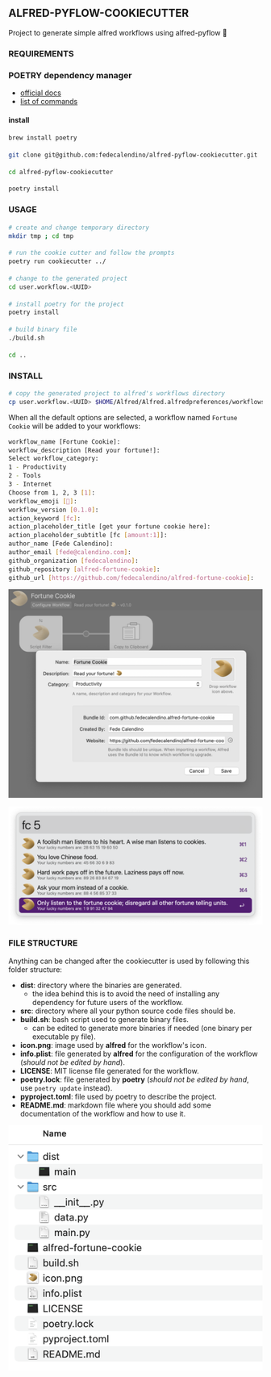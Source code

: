 ## ALFRED-PYFLOW-COOKIECUTTER

Project to generate simple alfred workflows using alfred-pyflow 🍪


### REQUIREMENTS

### POETRY dependency manager


* [official docs](https://python-poetry.org/docs)
* [list of commands](https://python-poetry.org/docs/cli)


#### install

```bash
brew install poetry

git clone git@github.com:fedecalendino/alfred-pyflow-cookiecutter.git

cd alfred-pyflow-cookiecutter

poetry install
```

### USAGE

```bash
# create and change temporary directory
mkdir tmp ; cd tmp

# run the cookie cutter and follow the prompts
poetry run cookiecutter ../

# change to the generated project
cd user.workflow.<UUID>

# install poetry for the project
poetry install

# build binary file
./build.sh

cd ..
```


### INSTALL
```bash
# copy the generated project to alfred's workflows directory
cp user.workflow.<UUID> $HOME/Alfred/Alfred.alfredpreferences/workflows/
```


When all the default options are selected, a workflow named `Fortune Cookie` will be added to your workflows:

```bash
workflow_name [Fortune Cookie]:
workflow_description [Read your fortune!]:
Select workflow_category:
1 - Productivity
2 - Tools
3 - Internet
Choose from 1, 2, 3 [1]:
workflow_emoji [🥠️]:
workflow_version [0.1.0]:
action_keyword [fc]:
action_placeholder_title [get your fortune cookie here]:
action_placeholder_subtitle [fc [amount:1]]:
author_name [Fede Calendino]:
author_email [fede@calendino.com]:
github_organization [fedecalendino]:
github_repository [alfred-fortune-cookie]:
github_url [https://github.com/fedecalendino/alfred-fortune-cookie]:
```


![workflow configuration](./img/configuration.png)

![workflow usage](./img/usage.png)


### FILE STRUCTURE

Anything can be changed after the cookiecutter is used by following this folder structure:

* **dist**: directory where the binaries are generated.
    * the idea behind this is to avoid the need of installing any dependency for future users of the workflow.
* **src**: directory where all your python source code files should be.
* **build.sh**: bash script used to generate binary files.
    * can be edited to generate more binaries if needed (one binary per executable py file).
* **icon.png**: image used by **alfred** for the workflow's icon.
* **info.plist**: file generated by **alfred** for the configuration of the workflow (*should not be edited by hand*).
* **LICENSE**: MIT license file generated for the workflow.
* **poetry.lock**: file generated by **poetry** (*should not be edited by hand*, use `poetry update` instead).
* **pyproject.toml**: file used by poetry to describe the project.
* **README.md**: markdown file where you should add some documentation of the workflow and how to use it.


![workflow file structure](./img/filestructure.png)
